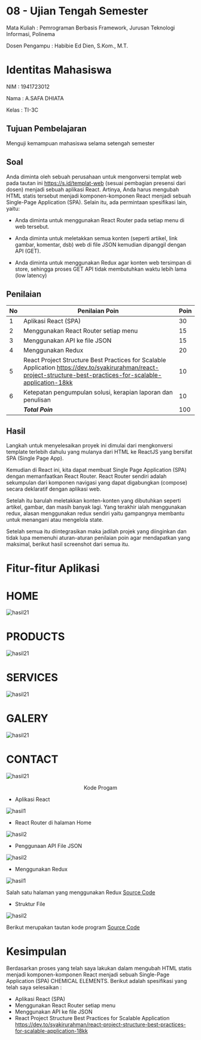 # 08 - Ujian Tengah Semester

Mata Kuliah : Pemrograman Berbasis Framework, Jurusan Teknologi Informasi, Polinema

Dosen Pengampu : Habibie Ed Dien, S.Kom., M.T.

# Identitas Mahasiswa
NIM : 1941723012

Nama : A.SAFA DHIATA

Kelas : TI-3C

## Tujuan Pembelajaran
Menguji kemampuan mahasiswa selama setengah semester

## Soal
Anda diminta oleh sebuah perusahaan untuk mengonversi templat web pada tautan ini <link>https://s.id/templat-web</link> (sesuai pembagian presensi dari dosen) menjadi sebuah aplikasi React. Artinya, Anda harus mengubah HTML statis tersebut menjadi komponen-komponen React menjadi sebuah Single-Page Application (SPA). Selain itu, ada permintaan spesifikasi lain, yaitu:

- Anda diminta untuk menggunakan React Router pada setiap menu di web tersebut.

- Anda diminta untuk meletakkan semua konten (seperti artikel, link gambar, komentar, dsb) web di file JSON kemudian dipanggil dengan API (GET).

- Anda diminta untuk menggunakan Redux agar konten web tersimpan di store, sehingga proses GET API tidak membutuhkan waktu lebih lama (low latency)

## Penilaian
| No | Penilaian Poin | Poin |
|--|--|--|
| 1 | Aplikasi React (SPA) | 30 |
| 2 | Menggunakan React Router setiap menu | 15 |
| 3 | Menggunakan API ke file JSON | 15 |
| 4 | Menggunakan Redux | 20 |
| 5 | React Project Structure Best Practices for Scalable Application https://dev.to/syakirurahman/react-project-structure-best-practices-for-scalable-application-18kk | 10 |
| 6 | Ketepatan pengumpulan solusi, kerapian laporan dan penulisan | 10 |
| |<em>**Total Poin**</em>| 100 |

## Hasil 
Langkah untuk menyelesaikan proyek ini dimulai dari mengkonversi template terlebih dahulu yang mulanya dari HTML ke ReactJS yang bersifat SPA (Single Page App). 

Kemudian di React ini, kita dapat membuat Single Page Application (SPA) dengan memanfaatkan React Router. React Router sendiri adalah sekumpulan dari komponen navigasi yang dapat digabungkan (compose) secara deklaratif dengan aplikasi web. 

Setelah itu barulah meletakkan konten-konten yang dibutuhkan seperti artikel, gambar, dan masih banyak lagi. Yang terakhir ialah menggunakan redux, alasan menggunakan redux sendiri yaitu gampangnya membantu untuk menangani atau mengelola state. 

Setelah semua itu diintegrasikan maka jadilah projek yang diinginkan dan tidak lupa memenuhi aturan-aturan penilaian poin agar mendapatkan yang maksimal, berikut hasil screenshot dari semua itu.

# Fitur-fitur Aplikasi

# HOME

![hasil21](img/home.PNG)



# PRODUCTS

![hasil21](img/productfix.PNG)



# SERVICES

![hasil21](img/services.PNG)



# GALERY

![hasil21](img/galery.PNG)



# CONTACT

![hasil21](img/contact.PNG)

<center> Kode Progam</center>

- Aplikasi React

![hasil1](img/Hasil8-1.PNG)

- React Router di halaman Home

![hasil2](img/Hasil8-2.PNG)

- Penggunaan API File JSON

![hasil2](img/Hasil8-3.PNG)

- Menggunakan Redux

![hasil1](img/Hasil8-4.PNG)

Salah satu halaman yang menggunakan Redux [Source Code](../../src/08_UTS/src/component/Gallery.js)

- Struktur File

![hasil2](img/Hasil8-5.PNG)


Berikut merupakan tautan kode program [Source Code](../../src/08_UTS)

# Kesimpulan
Berdasarkan proses yang telah saya lakukan dalam mengubah HTML statis menjadi komponen-komponen React menjadi sebuah Single-Page Application (SPA) CHEMICAL ELEMENTS. Berikut adalah spesifikasi yang telah saya selesaikan : 
- Aplikasi React (SPA)
- Menggunakan React Router setiap menu
- Menggunakan API ke file JSON
- React Project Structure Best Practices for Scalable Application https://dev.to/syakirurahman/react-project-structure-best-practices-for-scalable-application-18kk

